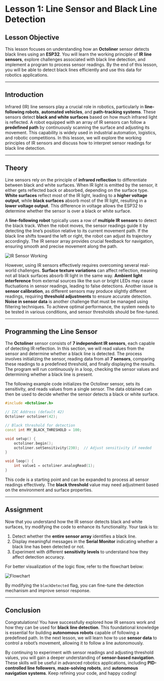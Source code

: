 # **Lesson 1: Line Sensor and Black Line Detection**

## **Lesson Objective**

This lesson focuses on understanding how an **Octoliner** sensor detects black lines using an **ESP32**. You will learn the working principle of **IR line sensors**, explore challenges associated with black line detection, and implement a program to process sensor readings. By the end of this lesson, you will be able to detect black lines efficiently and use this data for robotics applications.

---

## **Introduction**

Infrared (IR) line sensors play a crucial role in robotics, particularly in **line-following robots**, **automated vehicles**, and **path-tracking systems**. These sensors detect **black and white surfaces** based on how much infrared light is reflected. A robot equipped with an array of IR sensors can follow a **predefined path** by continuously scanning the surface and adjusting its movement. This capability is widely used in industrial automation, logistics, and robotic competitions. In this lesson, we will explore the working principles of IR sensors and discuss how to interpret sensor readings for black line detection.

---

## **Theory**

Line sensors rely on the principle of **infrared reflection** to differentiate between black and white surfaces. When IR light is emitted by the sensor, it either gets reflected back or absorbed, depending on the surface type. **White surfaces** reflect most of the IR light, leading to a **higher voltage output**, while **black surfaces** absorb most of the IR light, resulting in a **lower voltage output**. This difference in voltage allows the ESP32 to determine whether the sensor is over a black or white surface.

A **line-following robot** typically uses a row of **multiple IR sensors** to detect the black track. When the robot moves, the sensor readings guide it by detecting the line’s position relative to its current movement path. If the black line shifts toward the left or right, the robot can adjust its trajectory accordingly. The IR sensor array provides crucial feedback for navigation, ensuring smooth and precise movement along the path.

![IR Sensor Working](https://github.com/pranavk-2003/line-robot-curriculum/blob/assignments/images/module_6/IR's.png)

However, using IR sensors effectively requires overcoming several real-world challenges. **Surface texture variations** can affect reflection, meaning not all black surfaces absorb IR light in the same way. **Ambient light interference** from external sources like the sun or bright LEDs may cause fluctuations in sensor readings, leading to false detections. Another issue is **sensor calibration**, as different sensors may produce slightly different readings, requiring **threshold adjustments** to ensure accurate detection. **Noise in sensor data** is another challenge that must be managed using filtering techniques. To achieve optimal performance, the system needs to be tested in various conditions, and sensor thresholds should be fine-tuned.

---

## **Programming the Line Sensor**

The **Octoliner** sensor consists of **7 independent IR sensors**, each capable of detecting IR reflection. In this section, we will read values from the sensor and determine whether a black line is detected. The process involves initializing the sensor, reading data from all **7 sensors**, comparing these readings to a predefined threshold, and finally displaying the results. The program will run continuously in a loop, checking the sensor values and determining whether a black line is present.

The following example code initializes the Octoliner sensor, sets its sensitivity, and reads values from a single sensor. The data obtained can then be used to decide whether the sensor detects a black or white surface.

```cpp
#include <Octoliner.h>

// I2C Address (default 42)
Octoliner octoliner(42);

// Black threshold for detection
const int MY_BLACK_THRESHOLD = 100;

void setup() {
    octoliner.begin();
    octoliner.setSensitivity(230);  // Adjust sensitivity if needed
}

void loop() {
    int value1 = octoliner.analogRead(1);
}
```

This code is a starting point and can be expanded to process all sensor readings effectively. The **black threshold** value may need adjustment based on the environment and surface properties.

---

## **Assignment**

Now that you understand how the IR sensor detects black and white surfaces, try modifying the code to enhance its functionality. Your task is to:

1. Detect whether the **entire sensor array** identifies a black line.
2. Display meaningful messages in the **Serial Monitor** indicating whether a black line has been detected or not.
3. Experiment with different **sensitivity levels** to understand how they affect detection accuracy.

For better visualization of the logic flow, refer to the flowchart below:

![Flowchart](https://github.com/pranavk-2003/line-robot-curriculum/blob/assignments/images/module_6/FC_module_6.png)

By modifying the `blackDetected` flag, you can fine-tune the detection mechanism and improve sensor response.

---

## **Conclusion**

Congratulations! You have successfully explored how IR sensors work and how they can be used for **black line detection**. This foundational knowledge is essential for building **autonomous robots** capable of following a predefined path. In the next lesson, we will learn how to use **sensor data** to control a robot’s movement, allowing it to follow a line autonomously.

By continuing to experiment with sensor readings and adjusting threshold values, you will gain a deeper understanding of **sensor-based navigation**. These skills will be useful in advanced robotics applications, including **PID-controlled line followers**, **maze-solving robots**, and **autonomous navigation systems**. Keep refining your code, and happy coding!
